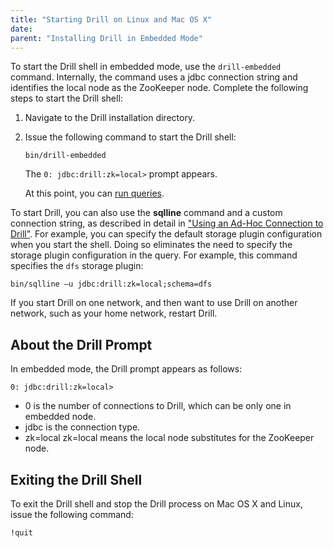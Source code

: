 ```yaml
---
title: "Starting Drill on Linux and Mac OS X"
date: 
parent: "Installing Drill in Embedded Mode"
---
```

To start the Drill shell in embedded mode, use the `drill-embedded` command. Internally, the command uses a jdbc connection string and identifies the local node as the ZooKeeper node. Complete the following steps to start the Drill shell:

1. Navigate to the Drill installation directory.

2. Issue the following command to start the Drill shell:

    `bin/drill-embedded`  

   The `0: jdbc:drill:zk=local>`  prompt appears. 

   At this point, you can [run queries]({{site.baseurl}}/docs/query-data).

To start Drill, you can also use the **sqlline** command and a custom connection string, as described in detail in ["Using an Ad-Hoc Connection to Drill"]({{site.baseurl}}/docs/starting-drill-in-distributed-mode/#using-an-ad-hoc-connection-to-drill). For example, you can specify the default storage plugin configuration when you start the shell. Doing so eliminates the need to specify the storage plugin configuration in the query. For example, this command specifies the `dfs` storage plugin:

`bin/sqlline –u jdbc:drill:zk=local;schema=dfs`

If you start Drill on one network, and then want to use Drill on another network, such as your home network, restart Drill.

## About the Drill Prompt

In embedded mode, the Drill prompt appears as follows:

`0: jdbc:drill:zk=local>`

* 0 is the number of connections to Drill, which can be only one in embedded node. 
* jdbc is the connection type.
* zk=local zk=local means the local node substitutes for the ZooKeeper node.

## Exiting the Drill Shell

To exit the Drill shell and stop the Drill process on Mac OS X and Linux, issue the following command:

`!quit`


